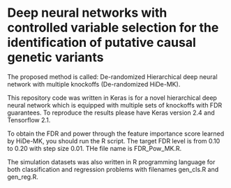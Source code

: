 # Deep neural networks with controlled variable selection for the identification of putative causal genetic variants

The proposed method is called: De-randomized Hierarchical deep neural network with multiple knockoffs (De-randomized HiDe-MK).

This repository code was written in Keras is for a novel hierarchical deep neural network which is equipped with multiple sets of knockoffs with FDR guarantees. To reproduce the results please have Keras version 2.4 and Tensorflow 2.1.  

To obtain the FDR and power through the feature importance score learned by HiDe-MK, you should run the R script. The target FDR level is from 0.10 to 0.20 with step size 0.01. THe file name is FDR_Pow_MK.R. 

The simulation datasets was also written in R programming language for both classification and regression problems with filenames gen_cls.R and gen_reg.R. 




